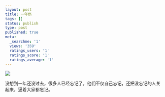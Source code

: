 ```yaml
---
layout: post
title: 一年祭
tags: []
status: publish
type: post
published: true
meta:
  _searchme: '1'
  views: '359'
  ratings_users: '1'
  ratings_score: '1'
  ratings_average: '1'
---
```


![](https://dl.dropboxusercontent.com/u/308058/blogimages/2008/05/512.jpg)


没想到一年还没过去，很多人已经忘记了，他们不仅自己忘记，还把没忘记的人关起来，逼着大家都忘记。
